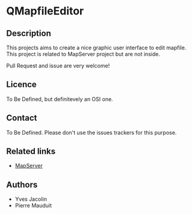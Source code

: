 # QMapfileEditor

## Description

This projects aims to create a nice graphic user interface to edit mapfile. 
This project is related to MapServer project but are not inside.

Pull Request and issue are very welcome!

## Licence

To Be Defined, but definitevely an OSI one.

## Contact

To Be Defined. Please don't use the issues trackers for this purpose.

## Related links

* [MapServer](http://mapserver.org)

## Authors

* Yves Jacolin
* Pierre Mauduit


